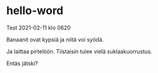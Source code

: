 # hello-word
Test 2021-02-11 klo 0620

Banaanit ovat kypsiä ja niitä voi syödä.

Ja laittaa pirtelöön. Tiistaisin tulee vielä suklaakuorrustus.

Entäs jätski?





